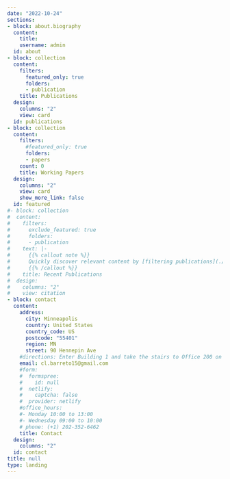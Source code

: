 ```yaml
---
date: "2022-10-24"
sections:
- block: about.biography
  content:
    title: 
    username: admin
  id: about
- block: collection
  content:
    filters:
      featured_only: true
      folders:
      - publication
    title: Publications
  design:
    columns: "2"
    view: card
  id: publications  
- block: collection
  content:
    filters:
      #featured_only: true
      folders:
      - papers
    count: 0  
    title: Working Papers
  design:
    columns: "2"
    view: card
    show_more_link: false
  id: featured
#- block: collection
#  content:
#    filters:
#      exclude_featured: true
#      folders:
#      - publication
#    text: |-
#      {{% callout note %}}
#      Quickly discover relevant content by [filtering publications](./publication/).
#      {{% /callout %}}
#    title: Recent Publications
#  design:
#    columns: "2"
#    view: citation
- block: contact
  content:
    address:
      city: Minneapolis
      country: United States
      country_code: US
      postcode: "55401"
      region: MN
      street: 90 Hennepin Ave
    #directions: Enter Building 1 and take the stairs to Office 200 on Floor 2
    email: cl.barreto15@gmail.com
    #form:
    #  formspree:
    #    id: null
    #  netlify:
    #    captcha: false
    #  provider: netlify
    #office_hours:
    #- Monday 10:00 to 13:00
    #- Wednesday 09:00 to 10:00
    # phone: (+1) 202-352-6462
    title: Contact
  design:
    columns: "2"
  id: contact
title: null
type: landing
---
```

